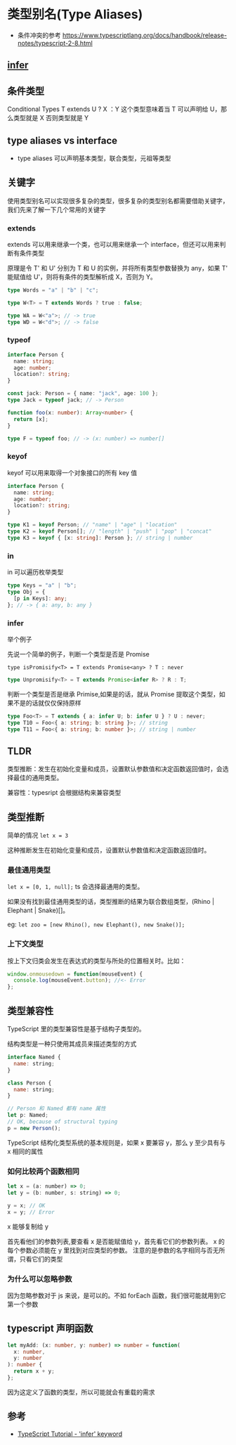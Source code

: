 # 类型别名(Type Aliases)

- 条件冲突的参考 https://www.typescriptlang.org/docs/handbook/release-notes/typescript-2-8.html

## [infer](https://www.typescriptlang.org/docs/handbook/release-notes/typescript-2-8.html#type-inference-in-conditional-types)

## 条件类型

Conditional Types T extends U ? X ：Y 这个类型意味着当 T 可以声明给 U，那么类型就是 X 否则类型就是 Y

## type aliases vs interface

- type aliases 可以声明基本类型，联合类型，元祖等类型

## 关键字

使用类型别名可以实现很多复杂的类型，很多复杂的类型别名都需要借助关键字，我们先来了解一下几个常用的关键字

### extends

extends 可以用来继承一个类，也可以用来继承一个 interface，但还可以用来判断有条件类型

原理是令 T' 和 U' 分别为 T 和 U 的实例，并将所有类型参数替换为 any，如果 T' 能赋值给 U'，则将有条件的类型解析成 X，否则为 Y。

```ts
type Words = "a" | "b" | "c";

type W<T> = T extends Words ? true : false;

type WA = W<"a">; // -> true
type WD = W<"d">; // -> false
```

### typeof

```ts
interface Person {
  name: string;
  age: number;
  location?: string;
}

const jack: Person = { name: "jack", age: 100 };
type Jack = typeof jack; // -> Person

function foo(x: number): Array<number> {
  return [x];
}

type F = typeof foo; // -> (x: number) => number[]
```

### keyof

keyof 可以用来取得一个对象接口的所有 key 值

```ts
interface Person {
  name: string;
  age: number;
  location?: string;
}

type K1 = keyof Person; // "name" | "age" | "location"
type K2 = keyof Person[]; // "length" | "push" | "pop" | "concat"
type K3 = keyof { [x: string]: Person }; // string | number
```

### in

in 可以遍历枚举类型

```ts
type Keys = "a" | "b";
type Obj = {
  [p in Keys]: any;
}; // -> { a: any, b: any }
```

### infer

举个例子

先说一个简单的例子，判断一个类型是否是 Promise

`type isPromisify<T> = T extends Promise<any> ? T : never`

```ts
type Unpromisify<T> = T extends Promise<infer R> ? R : T;
```

判断一个类型是否是继承 Primise,如果是的话，就从 Promise 提取这个类型，如果不是的话就仅仅保持原样

```ts
type Foo<T> = T extends { a: infer U; b: infer U } ? U : never;
type T10 = Foo<{ a: string; b: string }>; // string
type T11 = Foo<{ a: string; b: number }>; // string | number
```

## TLDR

类型推断：发生在初始化变量和成员，设置默认参数值和决定函数返回值时，会选择最佳的通用类型。

兼容性：typesript 会根据结构来兼容类型

## 类型推断

简单的情况 `let x = 3`

这种推断发生在初始化变量和成员，设置默认参数值和决定函数返回值时。

### 最佳通用类型

`let x = [0, 1, null];` ts 会选择最通用的类型。

如果没有找到最佳通用类型的话，类型推断的结果为联合数组类型，(Rhino | Elephant | Snake)[]。

eg: `let zoo = [new Rhino(), new Elephant(), new Snake()];`

### 上下文类型

按上下文归类会发生在表达式的类型与所处的位置相关时。比如：

```js
window.onmousedown = function(mouseEvent) {
  console.log(mouseEvent.button); //<- Error
};
```

## 类型兼容性

TypeScript 里的类型兼容性是基于结构子类型的。

结构类型是一种只使用其成员来描述类型的方式

```js
interface Named {
  name: string;
}

class Person {
  name: string;
}

// Person 和 Named 都有 name 属性
let p: Named;
// OK, because of structural typing
p = new Person();
```

TypeScript 结构化类型系统的基本规则是，如果 x 要兼容 y，那么 y 至少具有与 x 相同的属性

### 如何比较两个函数相同

```js
let x = (a: number) => 0;
let y = (b: number, s: string) => 0;

y = x; // OK
x = y; // Error
```

x 能够复制给 y

首先看他们的参数列表,要查看 x 是否能赋值给 y，首先看它们的参数列表。 x 的每个参数必须能在 y 里找到对应类型的参数。 注意的是参数的名字相同与否无所谓，只看它们的类型

### 为什么可以忽略参数

因为忽略参数对于 js 来说，是可以的。不如 forEach 函数，我们很可能就用到它第一个参数

## typescript 声明函数

```ts
let myAdd: (x: number, y: number) => number = function(
  x: number,
  y: number
): number {
  return x + y;
};
```

因为这定义了函数的类型，所以可能就会有重载的需求

## 参考

- [TypeScript Tutorial - 'infer' keyword](https://dev.to/aexol/typescript-tutorial-infer-keyword-2cn)
